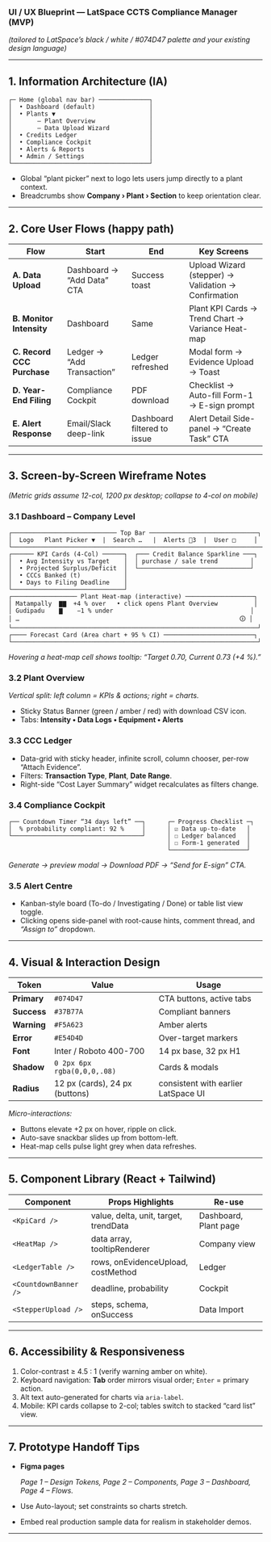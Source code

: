 ### UI / UX Blueprint — **LatSpace CCTS Compliance Manager (MVP)**

*(tailored to LatSpace’s black / white / #074D47 palette and your existing design language)*

---

## 1. Information Architecture (IA)

```
┌─ Home (global nav bar) ──────────────┐
│  • Dashboard (default)               │
│  • Plants ▼                          │
│       – Plant Overview               │
│       – Data Upload Wizard           │
│  • Credits Ledger                    │
│  • Compliance Cockpit                │
│  • Alerts & Reports                  │
│  • Admin / Settings                  │
└──────────────────────────────────────┘

```

- Global “plant picker” next to logo lets users jump directly to a plant context.
- Breadcrumbs show **Company › Plant › Section** to keep orientation clear.

---

## 2. Core User Flows (happy path)

| Flow | Start | End | Key Screens |
| --- | --- | --- | --- |
| **A. Data Upload** | Dashboard → “Add Data” CTA | Success toast | Upload Wizard (stepper) → Validation → Confirmation |
| **B. Monitor Intensity** | Dashboard | Same | Plant KPI Cards → Trend Chart → Variance Heat-map |
| **C. Record CCC Purchase** | Ledger → “Add Transaction” | Ledger refreshed | Modal form → Evidence Upload → Toast |
| **D. Year-End Filing** | Compliance Cockpit | PDF download | Checklist → Auto-fill Form-1 → E-sign prompt |
| **E. Alert Response** | Email/Slack deep-link | Dashboard filtered to issue | Alert Detail Side-panel → “Create Task” CTA |

---

## 3. Screen-by-Screen Wireframe Notes

*(Metric grids assume 12-col, 1200 px desktop; collapse to 4-col on mobile)*

### 3.1 Dashboard – Company Level

```
┌───────────────────────────── Top Bar ──────────────────────────────┐
│  Logo   Plant Picker ▼  |  Search …   |  Alerts 🔔3  |  User □     │
└─────────────────────────────────────────────────────────────────────┘
┌────── KPI Cards (4-Col) ──────┐  ┌─── Credit Balance Sparkline ───┐
│  • Avg Intensity vs Target    │  │ purchase / sale trend         │
│  • Projected Surplus/Deficit  │  └───────────────────────────────┘
│  • CCCs Banked (t)            │
│  • Days to Filing Deadline    │
└───────────────────────────────┘
┌────────────────── Plant Heat-map (interactive) ───────────────────┐
│ Matampally  ▇▇  +4 % over   • click opens Plant Overview          │
│ Gudipadu    ▇    −1 % under                                      │
│ …                                                             🛈 │
└────────────────────────────────────────────────────────────────────┘
┌──── Forecast Card (Area chart + 95 % CI) ─────────────────────────┐
└────────────────────────────────────────────────────────────────────┘

```

*Hovering a heat-map cell shows tooltip: “Target 0.70, Current 0.73 (+4 %).”*

### 3.2 Plant Overview

*Vertical split: left column = KPIs & actions; right = charts.*

- Sticky Status Banner (green / amber / red) with download CSV icon.
- Tabs: **Intensity • Data Logs • Equipment • Alerts**

### 3.3 CCC Ledger

- Data-grid with sticky header, infinite scroll, column chooser, per-row “Attach Evidence”.
- Filters: **Transaction Type**, **Plant**, **Date Range**.
- Right-side “Cost Layer Summary” widget recalculates as filters change.

### 3.4 Compliance Cockpit

```
┌── Countdown Timer “34 days left” ──┐      ┌─ Progress Checklist ─┐
│  % probability compliant: 92 %     │      │ ☑ Data up-to-date   │
└────────────────────────────────────┘      │ ☐ Ledger balanced   │
                                            │ ☐ Form-1 generated  │
                                            └─────────────────────┘

```

*Generate → preview modal → Download PDF → “Send for E-sign” CTA.*

### 3.5 Alert Centre

- Kanban-style board (To-do / Investigating / Done) or table list view toggle.
- Clicking opens side-panel with root-cause hints, comment thread, and *“Assign to”* dropdown.

---

## 4. Visual & Interaction Design

| Token | Value | Usage |
| --- | --- | --- |
| **Primary** | `#074D47` | CTA buttons, active tabs |
| **Success** | `#37B77A` | Compliant banners |
| **Warning** | `#F5A623` | Amber alerts |
| **Error** | `#E54D4D` | Over-target markers |
| **Font** | Inter / Roboto 400-700 | 14 px base, 32 px H1 |
| **Shadow** | `0 2px 6px rgba(0,0,0,.08)` | Cards & modals |
| **Radius** | 12 px (cards), 24 px (buttons) | consistent with earlier LatSpace UI |

*Micro-interactions:*

- Buttons elevate +2 px on hover, ripple on click.
- Auto-save snackbar slides up from bottom-left.
- Heat-map cells pulse light grey when data refreshes.

---

## 5. Component Library (React + Tailwind)

| Component | Props Highlights | Re-use |
| --- | --- | --- |
| `<KpiCard />` | value, delta, unit, target, trendData | Dashboard, Plant page |
| `<HeatMap />` | data array, tooltipRenderer | Company view |
| `<LedgerTable />` | rows, onEvidenceUpload, costMethod | Ledger |
| `<CountdownBanner />` | deadline, probability | Cockpit |
| `<StepperUpload />` | steps, schema, onSuccess | Data Import |

---

## 6. Accessibility & Responsiveness

1. Color-contrast ≥ 4.5 : 1 (verify warning amber on white).
2. Keyboard navigation: **Tab** order mirrors visual order; `Enter` = primary action.
3. Alt text auto-generated for charts via `aria-label`.
4. Mobile: KPI cards collapse to 2-col; tables switch to stacked “card list” view.

---

## 7. Prototype Handoff Tips

- **Figma pages**
    
    *Page 1 – Design Tokens, Page 2 – Components, Page 3 – Dashboard, Page 4 – Flows.*
    
- Use Auto-layout; set constraints so charts stretch.
- Embed real production sample data for realism in stakeholder demos.

---